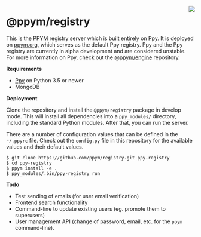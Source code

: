 <img src="https://i.imgur.com/W3652bU.png" align="right"></img>
# @ppym/registry

This is the PPYM registry server which is built entirely on [Ppy]. It is
deployed on [ppym.org], which serves as the default Ppy registry. Ppy and
the Ppy registry are currently in alpha development and are considered
unstable. For more information on Ppy, check out the [@ppym/engine][ppy]
repository.

  [ppy]: https://github.com/ppym/engine
  [ppym.org]: https://ppym.org

__Requirements__

- [Ppy] on Python 3.5 or newer
- MongoDB

__Deployment__

Clone the repository and install the `@ppym/registry` package in develop mode.
This will install all dependencies into a `ppy_modules/` directory, including
the standard Python modules. After that, you can run the server.

There are a number of configuration values that can be defined in the
`~/.ppyrc` file. Check out the `config.py` file in this repository for the
available values and their default values.

    $ git clone https://github.com/ppym/registry.git ppy-registry
    $ cd ppy-registry
    $ ppym install -e .
    $ ppy_modules/.bin/ppy-registry run

__Todo__

- Test sending of emails (for user email verification)
- Frontend search functionality
- Command-line to update existing users (eg. promote them to superusers)
- User management API (change of password, email, etc. for the `ppym`
  command-line).
